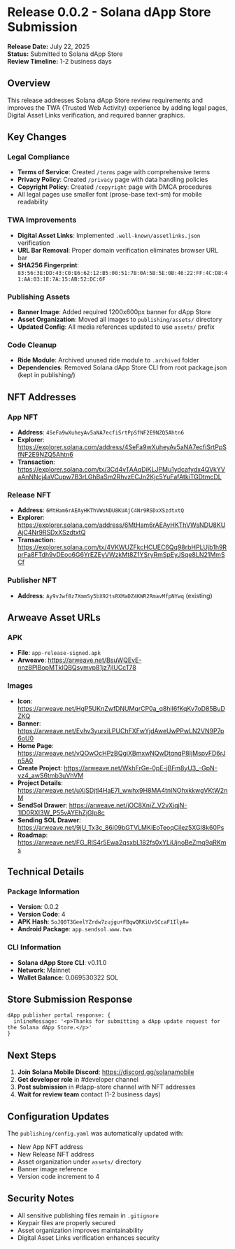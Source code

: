 # Release 0.0.2 - Solana dApp Store Submission

**Release Date:** July 22, 2025  
**Status:** Submitted to Solana dApp Store  
**Review Timeline:** 1-2 business days

## Overview

This release addresses Solana dApp Store review requirements and improves the TWA (Trusted Web Activity) experience by adding legal pages, Digital Asset Links verification, and required banner graphics.

## Key Changes

### Legal Compliance
- **Terms of Service**: Created `/terms` page with comprehensive terms
- **Privacy Policy**: Created `/privacy` page with data handling policies  
- **Copyright Policy**: Created `/copyright` page with DMCA procedures
- All legal pages use smaller font (prose-base text-sm) for mobile readability

### TWA Improvements
- **Digital Asset Links**: Implemented `.well-known/assetlinks.json` verification
- **URL Bar Removal**: Proper domain verification eliminates browser URL bar
- **SHA256 Fingerprint**: `83:56:3E:DD:43:C0:E6:62:12:B5:00:51:7B:0A:5B:5E:0B:46:22:FF:4C:D8:41:AA:03:1E:7A:15:AB:52:DC:6F`

### Publishing Assets
- **Banner Image**: Added required 1200x600px banner for dApp Store
- **Asset Organization**: Moved all images to `publishing/assets/` directory
- **Updated Config**: All media references updated to use `assets/` prefix

### Code Cleanup
- **Ride Module**: Archived unused ride module to `.archived` folder
- **Dependencies**: Removed Solana dApp Store CLI from root package.json (kept in publishing/)

## NFT Addresses

### App NFT
- **Address**: `4SeFa9wXuheyAv5aNA7ecfiSrtPpSfNF2E9NZQ5Ahtn6`
- **Explorer**: https://explorer.solana.com/address/4SeFa9wXuheyAv5aNA7ecfiSrtPpSfNF2E9NZQ5Ahtn6
- **Transaction**: https://explorer.solana.com/tx/3Cd4vTAAqDiKLJPMu1ydcafydx4QVkYVaAnNNcj4aVCupw7B3rLGhBaSm2RhvzECJn2Kjc5YuFafAtkiTGDtmcDL

### Release NFT
- **Address**: `6MtHam6rAEAyHKThVWsNDU8KUAjC4Nr9RSDxXSzdtxtQ`
- **Explorer**: https://explorer.solana.com/address/6MtHam6rAEAyHKThVWsNDU8KUAjC4Nr9RSDxXSzdtxtQ
- **Transaction**: https://explorer.solana.com/tx/4VKWUZFkcHCUEC6Qq98rbHPLUjb1h9RprFa8FTdh9vDEoo6G6YrEZEyVWzkMt8Z1YSryRmSpEyJSqe8LN21MmSCf

### Publisher NFT
- **Address**: `Ay9vJwf8z7XmmSy5bX92tsRXMaDZ4KWR2RmavMfpNYwq` (existing)

## Arweave Asset URLs

### APK
- **File**: `app-release-signed.apk`
- **Arweave**: https://arweave.net/BsuWQEvE-nnz8PlBopMTklQBQsymvp81jz7jIUCcT78

### Images
- **Icon**: https://arweave.net/HgP5UKnZwfDNUMqrCP0a_q8hjI6fKqKv7oD85BuDZKQ
- **Banner**: https://arweave.net/Evhv3yurxiLPUChFXFwYjdAweUwPPwLN2VN9P7p6oU0
- **Home Page**: https://arweave.net/vQOwOcHPzBQgiXBmxwNQwDtqnqP8IjMspvFD6rJn5A0
- **Create Project**: https://arweave.net/WkhFrGe-0pE-jBFm8yU3_-GpN-yz4_awS6tmb3uVhVM
- **Project Details**: https://arweave.net/uXjSDjtl4HaE7I_wwhx9H8MA4tnlNOhxkkwgVKtW2nM
- **SendSol Drawer**: https://arweave.net/jOC8XnjZ_V2vXjqjN-1ID0RXI3W_P55vAYEhZjGIp8c
- **Sending SOL Drawer**: https://arweave.net/9jU_Tx3c_86j09bGTVLMKiEoTeoqCilez5XGI8k60Ps
- **Roadmap**: https://arweave.net/FG_RlS4r5Ewa2qsxbL182fs0xYLiUjnoBeZmq9qRKms

## Technical Details

### Package Information
- **Version**: 0.0.2
- **Version Code**: 4
- **APK Hash**: `SoJQ0T3GeelYZrdw7zujgu+FBqwQRKiUvSCcaF1IlyA=`
- **Android Package**: `app.sendsol.www.twa`

### CLI Information
- **Solana dApp Store CLI**: v0.11.0
- **Network**: Mainnet
- **Wallet Balance**: 0.069530322 SOL

## Store Submission Response

```
dApp publisher portal response: {
  inlineMessage: '<p>Thanks for submitting a dApp update request for the Solana dApp Store.</p>'
}
```

## Next Steps

1. **Join Solana Mobile Discord**: https://discord.gg/solanamobile
2. **Get developer role** in #developer channel
3. **Post submission** in #dapp-store channel with NFT addresses
4. **Wait for review team** contact (1-2 business days)

## Configuration Updates

The `publishing/config.yaml` was automatically updated with:
- New App NFT address
- New Release NFT address  
- Asset organization under `assets/` directory
- Banner image reference
- Version code increment to 4

## Security Notes

- All sensitive publishing files remain in `.gitignore`
- Keypair files are properly secured
- Asset organization improves maintainability
- Digital Asset Links verification enhances security